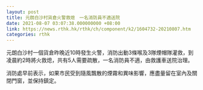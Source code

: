 ```yaml
---
layout: post
title: 元朗白沙村貨倉火警救熄　一名消防員不適送院
date: 2021-08-07 03:07:38.000000000 +08:00
link: https://news.rthk.hk/rthk/ch/component/k2/1604732-20210807.htm
categories: rthk
---
```


元朗白沙村一個貨倉昨晚近10時發生火警，消防出動3條喉及3隊煙帽隊灌救，到凌晨約2時將火救熄，共有5人需要疏散，一名消防員不適，由救護車送院治理。

消防處早前表示，如果市民受到隨風飄散的煙霧和異味影響，應盡量留在室內及關閉門窗，並保持鎮定。
